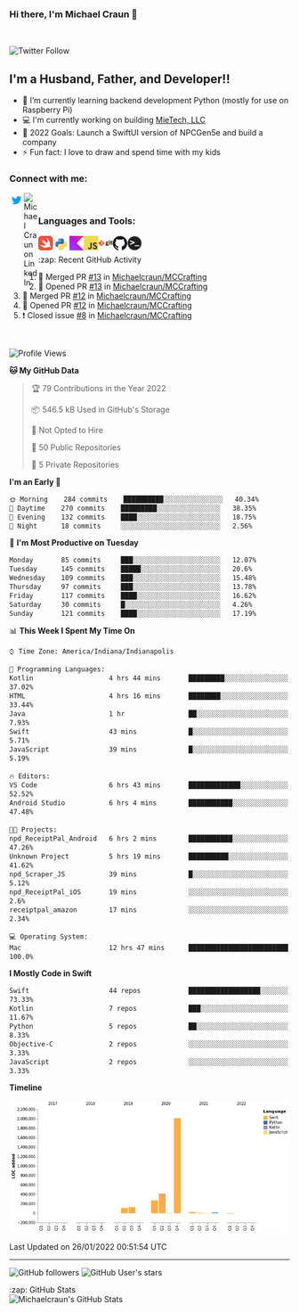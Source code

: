 ### Hi there, I'm Michael Craun 👋 

<br />

![Twitter Follow](https://img.shields.io/twitter/follow/opkurix?style=social)

## I'm a Husband, Father, and Developer!!

- 🌱 I’m currently learning backend development Python (mostly for use on Raspberry Pi)
- 💻 I'm currently working on building [MieTech, LLC](https://github.com/mietechnologies)
- 🥅 2022 Goals: Launch a SwiftUI version of NPCGen5e and build a company
- ⚡ Fun fact: I love to draw and spend time with my kids

### Connect with me:

[<img align="left" alt="Michael Craun on Twitter" width="26px" src="https://raw.githubusercontent.com/github/explore/80688e429a7d4ef2fca1e82350fe8e3517d3494d/topics/twitter/twitter.png" />][twitter]
[<img align="left" alt="Michael Craun on LinkedIn" width="26px" src="https://cdn.jsdelivr.net/npm/simple-icons@v3/icons/linkedin.svg" />][linkedin]

<br />

### Languages and Tools:

[<img align="left" alt="Swift" width="26px" src="https://raw.githubusercontent.com/github/explore/80688e429a7d4ef2fca1e82350fe8e3517d3494d/topics/swift/swift.png" />][swift]
[<img align="left" alt="Python" width="30px" src="https://raw.githubusercontent.com/github/explore/80688e429a7d4ef2fca1e82350fe8e3517d3494d/topics/python/python.png" />][python]
[<img align="left" alt="Kotlin" width="26px" src="https://raw.githubusercontent.com/github/explore/80688e429a7d4ef2fca1e82350fe8e3517d3494d/topics/kotlin/kotlin.png" />][kotlin]
[<img align="left" alt="JavaScript" width="26px" src="https://raw.githubusercontent.com/github/explore/80688e429a7d4ef2fca1e82350fe8e3517d3494d/topics/javascript/javascript.png" />][javascript]
[<img align="left" alt="Git" width="26px" src="https://raw.githubusercontent.com/github/explore/80688e429a7d4ef2fca1e82350fe8e3517d3494d/topics/git/git.png" />]([])
[<img align="left" alt="GitHub" width="26px" src="https://raw.githubusercontent.com/github/explore/78df643247d429f6cc873026c0622819ad797942/topics/github/github.png" />][github]
[<img align="left" alt="Terminal" width="26px" src="https://raw.githubusercontent.com/github/explore/80688e429a7d4ef2fca1e82350fe8e3517d3494d/topics/terminal/terminal.png" />][terminal]

<br />
<br />

<summary>:zap: Recent GitHub Activity</summary>
  
<!--START_SECTION:activity-->
1. 🎉 Merged PR [#13](https://github.com/Michaelcraun/MCCrafting/pull/13) in [Michaelcraun/MCCrafting](https://github.com/Michaelcraun/MCCrafting)
2. 💪 Opened PR [#13](https://github.com/Michaelcraun/MCCrafting/pull/13) in [Michaelcraun/MCCrafting](https://github.com/Michaelcraun/MCCrafting)
3. 🎉 Merged PR [#12](https://github.com/Michaelcraun/MCCrafting/pull/12) in [Michaelcraun/MCCrafting](https://github.com/Michaelcraun/MCCrafting)
4. 💪 Opened PR [#12](https://github.com/Michaelcraun/MCCrafting/pull/12) in [Michaelcraun/MCCrafting](https://github.com/Michaelcraun/MCCrafting)
5. ❗️ Closed issue [#8](https://github.com/Michaelcraun/MCCrafting/issues/8) in [Michaelcraun/MCCrafting](https://github.com/Michaelcraun/MCCrafting)
<!--END_SECTION:activity-->
  
<br />
  
<!--START_SECTION:waka-->
![Profile Views](http://img.shields.io/badge/Profile%20Views-2-blue)

**🐱 My GitHub Data** 

> 🏆 79 Contributions in the Year 2022
 > 
> 📦 546.5 kB Used in GitHub's Storage 
 > 
> 🚫 Not Opted to Hire
 > 
> 📜 50 Public Repositories 
 > 
> 🔑 5 Private Repositories  
 > 
**I'm an Early 🐤** 

```text
🌞 Morning    284 commits    ██████████░░░░░░░░░░░░░░░   40.34% 
🌆 Daytime    270 commits    █████████░░░░░░░░░░░░░░░░   38.35% 
🌃 Evening    132 commits    ████░░░░░░░░░░░░░░░░░░░░░   18.75% 
🌙 Night      18 commits     ░░░░░░░░░░░░░░░░░░░░░░░░░   2.56%

```
📅 **I'm Most Productive on Tuesday** 

```text
Monday       85 commits     ███░░░░░░░░░░░░░░░░░░░░░░   12.07% 
Tuesday      145 commits    █████░░░░░░░░░░░░░░░░░░░░   20.6% 
Wednesday    109 commits    ███░░░░░░░░░░░░░░░░░░░░░░   15.48% 
Thursday     97 commits     ███░░░░░░░░░░░░░░░░░░░░░░   13.78% 
Friday       117 commits    ████░░░░░░░░░░░░░░░░░░░░░   16.62% 
Saturday     30 commits     █░░░░░░░░░░░░░░░░░░░░░░░░   4.26% 
Sunday       121 commits    ████░░░░░░░░░░░░░░░░░░░░░   17.19%

```


📊 **This Week I Spent My Time On** 

```text
⌚︎ Time Zone: America/Indiana/Indianapolis

💬 Programming Languages: 
Kotlin                   4 hrs 44 mins       █████████░░░░░░░░░░░░░░░░   37.02% 
HTML                     4 hrs 16 mins       ████████░░░░░░░░░░░░░░░░░   33.44% 
Java                     1 hr                ██░░░░░░░░░░░░░░░░░░░░░░░   7.93% 
Swift                    43 mins             █░░░░░░░░░░░░░░░░░░░░░░░░   5.71% 
JavaScript               39 mins             █░░░░░░░░░░░░░░░░░░░░░░░░   5.19%

🔥 Editors: 
VS Code                  6 hrs 43 mins       █████████████░░░░░░░░░░░░   52.52% 
Android Studio           6 hrs 4 mins        ███████████░░░░░░░░░░░░░░   47.48%

🐱‍💻 Projects: 
npd_ReceiptPal_Android   6 hrs 2 mins        ███████████░░░░░░░░░░░░░░   47.26% 
Unknown Project          5 hrs 19 mins       ██████████░░░░░░░░░░░░░░░   41.62% 
npd_Scraper_JS           39 mins             █░░░░░░░░░░░░░░░░░░░░░░░░   5.12% 
npd_ReceiptPal_iOS       19 mins             ░░░░░░░░░░░░░░░░░░░░░░░░░   2.6% 
receiptpal_amazon        17 mins             ░░░░░░░░░░░░░░░░░░░░░░░░░   2.34%

💻 Operating System: 
Mac                      12 hrs 47 mins      █████████████████████████   100.0%

```

**I Mostly Code in Swift** 

```text
Swift                    44 repos            ██████████████████░░░░░░░   73.33% 
Kotlin                   7 repos             ███░░░░░░░░░░░░░░░░░░░░░░   11.67% 
Python                   5 repos             ██░░░░░░░░░░░░░░░░░░░░░░░   8.33% 
Objective-C              2 repos             ░░░░░░░░░░░░░░░░░░░░░░░░░   3.33% 
JavaScript               2 repos             ░░░░░░░░░░░░░░░░░░░░░░░░░   3.33%

```


**Timeline**

![Chart not found](https://raw.githubusercontent.com/Michaelcraun/Michaelcraun/main/charts/bar_graph.png) 


 Last Updated on 26/01/2022 00:51:54 UTC
<!--END_SECTION:waka-->

---
  
![GitHub followers](https://img.shields.io/github/followers/Michaelcraun?style=social)
![GitHub User's stars](https://img.shields.io/github/stars/Michaelcraun?style=social)
  
<summary>:zap: GitHub Stats</summary>

<img align="left" alt="Michaelcraun's GitHub Stats" src="https://github-readme-stats-8frbydxfs-michaelcraun.vercel.app/api?username=Michaelcraun" />

[twitter]: https://twitter.com/opkurix
[linkedin]: https://linkedin.com/in/michael-craun
[swift]: https://developer.apple.com/swift/
[python]: https://www.python.org
[kotlin]: https://kotlinlang.org
[javascript]: https://www.javascript.com
[github]: https://github.com/
[terminal]: https://en.wikipedia.org/wiki/Terminal_(macOS)
